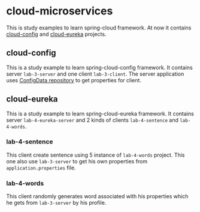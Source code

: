 # cloud-microservices

This is study examples to learn spring-cloud framework. At now it contains [cloud-config](https://github.com/AydarZaynutdinov/cloud-microservices/tree/master/cloud-config) 
and [cloud-eureka](https://github.com/AydarZaynutdinov/cloud-microservices/tree/master/cloud-eureka) projects.



## cloud-config
This is a study example to learn spring-cloud-config framework. It contains server `lab-3-server` and one client `lab-3-client`. The server application uses 
[ConfigData repository](https://github.com/AydarZaynutdinov/ConfigData) to get properties for client.


## cloud-eureka
This is a study example to learn spring-cloud-eureka framework. It contains server `lab-4-eureka-server` and 2 kinds of clients `lab-4-sentence` and `lab-4-words`. 

### lab-4-sentence
This client create sentence using 5 instance of `lab-4-words` project. This one also use `lab-3-server` to get his own properties from `application.properties` file.
### lab-4-words
This client randomly generates word associated with his properties which he gets from `lab-3-server` by his profile.

